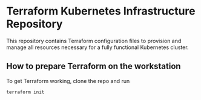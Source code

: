 # Terraform Kubernetes Infrastructure Repository

This repository contains Terraform configuration files to provision and manage all resources necessary for a fully functional Kubernetes cluster.

## How to prepare Terraform on the workstation

To get Terraform working, clone the repo and run 

```bash
terraform init
```